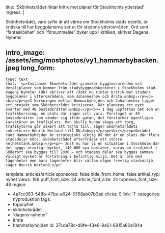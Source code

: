 title: 'Skönhetsrådet riktar kritik mot planer för Stockholms ytterstad'
ingress: |
  <p>Skönhetsrådet, vars syfte är att värna om Stockholms stads estetik, är kritiska till hur byggplanerna ser ut för stadens ytterområden. Ord som “fantasilöshet” och “försummelse” dyker upp i kritiken, skriver Dagens Nyheter.
  </p>
  
intro_image: /assets/img/mostphotos/vy1_hammarbybacken.jpeg
long_form:
  -
    type: text
    text: '<p>Instansen Skönhetsrådet granskar bygglovsärenden och detaljplaner som kommer från stadsbyggnadskontoret i Stockholms stad. Dagens Nyheter (DN) skriver att rådet nu riktar kritik mot stadens byggplaner i ytterområdena, som Johanneshov och Årsta.&nbsp;</p><p><br></p><p>I korsningen mellan Hammarbyhöjden och Johanneshov ligger ett projekt som Skönhetsrådet kritiserat. Där planeras ett nytt kvarter med 40 bostadsrätter.&nbsp;</p><p>– I dag uppfattas det som en trafikkorsning, en plats där ingen vill vara. Förslaget är 40 bostadsrätter som vänder sig ifrån gatan, det förstärker egentligen karaktären av trafikplats. Man skulle kunna skapa ett torg, trafikytorna går säkert att tajta till, säger Skönhetsrådets sekreterare Henrik Nerlund till DN.&nbsp;</p><p><br></p><p>Området runt Hammarbyhöjden är strategiskt viktig då det är en plats där flera stadsdelar möts. Skönhetsrådet efterfrågar ett större helhetstänk.&nbsp;</p><p>– Just nu har vi en situation i Stockholm där det byggs otroligt mycket, 140 000 nya bostäder, varav en tredjedel i Söderort ska byggas till 2030 – och stadens delar ska byggas samman. Väldigt mycket är förtätning i befintlig miljö. Det är bra med lägenheter men bara lägenheter blir sällan någon trevlig stadsmiljö, säger Henrik Nerlund.</p>'
template: articles/article
sponsored: false
hide_from_home: false
artikel_typ: nyhet
views: 196
puff_font_size: 24
article_font_size: 24
topnews_font_size: 48
region:
  - 4a7cc063-548b-47be-a624-0558ab07b3ad
clicks: 0
link: '1'
categories: nyproduktion
tags:
  - toppnyhet
  - skönhetsrådet
  - 'dagens nyheter'
  - årsta
  - hammarbyhöjden
id: 37cde78c-d9fe-43e6-9a61-6815a80e184a
